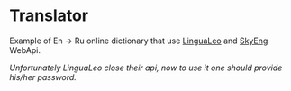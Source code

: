 ﻿# Translator

Example of En -> Ru online dictionary that use [LinguaLeo](https://lingualeo.com) and [SkyEng](https://skyeng.ru) WebApi.

*Unfortunately LinguaLeo close their api, now to use it one should provide his/her password.*
